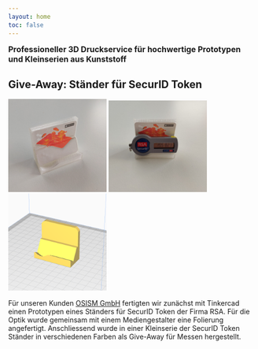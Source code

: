 ```yaml
---
layout: home
toc: false
---
```


<b style="font-size: 16px">Professioneller 3D Druckservice für hochwertige Prototypen und Kleinserien aus Kunststoff</b>

## Give-Away: Ständer für SecurID Token

<img src="/assets/samples/osism-rsa-stand-2.png" alt="RSA Stand" style="width:200px;"/>
<img src="/assets/samples/osism-rsa-stand-1.png" alt="RSA Stand" style="width:200px;"/>
<img src="/assets/samples/osism-rsa-stand-3.png" alt="RSA Stand" style="width:200px;"/>

Für unseren Kunden <a href="https://osism.tech">OSISM GmbH</a> fertigten wir zunächst mit Tinkercad einen Prototypen eines Ständers für SecurID Token der Firma RSA.
Für die Optik wurde gemeinsam mit einem Mediengestalter eine Folierung angefertigt.
Anschliessend wurde in einer Kleinserie der SecurID Token Ständer in verschiedenen Farben als Give-Away für Messen hergestellt.
